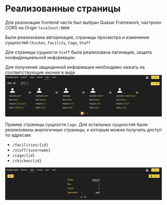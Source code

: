 # Реализованные страницы

Для реализации frontend части был выбран Quasar Framework, настроен CORS на Origin `localhost:9000`

Были реализована авторизация, страницы просмотра и изменения сущностей
`Chicken`, `Facility`, `Cage`, `Staff`

Для страницы сущности `Staff` была реализована пагинация, защита конфиденциальной информации. 

Для получения защищенной информации необходимо нажать на соответствующие иконки в виде 
![img.png](res/staff_ui.png)

Пример страницы сущности `Cage`. Для остальных сущностей были реализованы аналогичные страницы,
к которым можно получить доступ по адресам:

- `/facilities/{id}`
- `/staff/{username}`
- `/cage/{id}`
- `/chicken/{id}`

![img.png](res/cage_UI.png)
